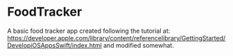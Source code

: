 # FoodTracker
A basic food tracker app created following the tutorial at: https://developer.apple.com/library/content/referencelibrary/GettingStarted/DevelopiOSAppsSwift/index.html and modified somewhat.
